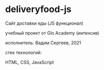 # deliveryfood-js

Сайт доставки еды (JS функционал)

учебный проект от Glo Academy (интенсив)

исполнитель: Вадим Сергеев, 2021

стек технологий:

  HTML,  CSS,  JavaScript
